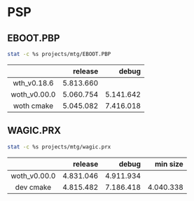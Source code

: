 # PSP

## EBOOT.PBP

```sh
stat -c %s projects/mtg/EBOOT.PBP
```

|              |  release  |   debug   |
|:------------:|----------:|----------:|
| wth_v0.18.6  | 5.813.660 |           |
| woth_v0.00.0 | 5.060.754 | 5.141.642 |
| woth cmake   | 5.045.082 | 7.416.018 |


## WAGIC.PRX

```sh
stat -c %s projects/mtg/wagic.prx
```
|              |  release  |   debug   | min size  |
|:------------:|----------:|----------:|----------:|
| woth_v0.00.0 | 4.831.046 | 4.911.934 |           |
| dev cmake    | 4.815.482 | 7.186.418 | 4.040.338 |
